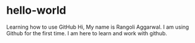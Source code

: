 # hello-world
Learning how to use GitHub
Hi, My name is Rangoli Aggarwal. I am using Github for the first time. I am here to learn and work with github.
